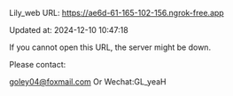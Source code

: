 Lily_web URL: https://ae6d-61-165-102-156.ngrok-free.app

Updated at: 2024-12-10 10:47:18

If you cannot open this URL, the server might be down.

Please contact: 

goley04@foxmail.com Or Wechat:GL_yeaH